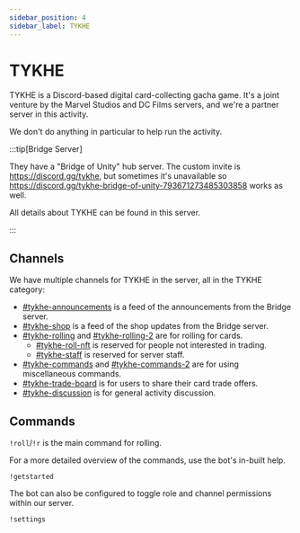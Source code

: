```yaml
---
sidebar_position: 4
sidebar_label: TYKHE
---
```


# TYKHE

TYKHE is a Discord-based digital card-collecting gacha game. It's a joint venture by the Marvel Studios and DC Films servers, and we're a partner server in this activity.

We don't do anything in particular to help run the activity.

:::tip[Bridge Server]

They have a "Bridge of Unity" hub server. The custom invite is https://discord.gg/tykhe, but sometimes it's unavailable so https://discord.gg/tykhe-bridge-of-unity-793671273485303858 works as well.

All details about TYKHE can be found in this server.

:::

## Channels

We have multiple channels for TYKHE in the server, all in the TYKHE category:
- [#tykhe-announcements](https://discord.com/channels/281648235557421056/1109726177964331148) is a feed of the announcements from the Bridge server.
- [#tykhe-shop](https://discord.com/channels/281648235557421056/1109726240803405894) is a feed of the shop updates from the Bridge server.
- [#tykhe-rolling](https://discord.com/channels/281648235557421056/1109726292208779385) and [#tykhe-rolling-2](https://discord.com/channels/281648235557421056/1110217807116906507) are for rolling for cards.
  - [#tykhe-roll-nft](https://discord.com/channels/281648235557421056/1111142854186762271) is reserved for people not interested in trading.
  - [#tykhe-staff](https://discord.com/channels/281648235557421056/1109860675494355044) is reserved for server staff.
- [#tykhe-commands](https://discord.com/channels/281648235557421056/1109727103722729573) and [#tykhe-commands-2](https://discord.com/channels/281648235557421056/1110217858446790656) are for using miscellaneous commands.
- [#tykhe-trade-board](https://discord.com/channels/281648235557421056/1111141979376582729) is for users to share their card trade offers.
- [#tykhe-discussion](https://discord.com/channels/281648235557421056/1109727127051440148) is for general activity discussion.

## Commands

`!roll`/`!r` is the main command for rolling. 

For a more detailed overview of the commands, use the bot's in-built help.
```
!getstarted
```

The bot can also be configured to toggle role and channel permissions within our server.
```
!settings
```
